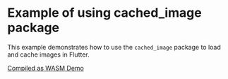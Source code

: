 # Example of using cached_image package

This example demonstrates how to use the `cached_image` package to load and cache images in Flutter.

[Compiled as WASM Demo](https://justprodev.com/demo/cached_image/index.html)